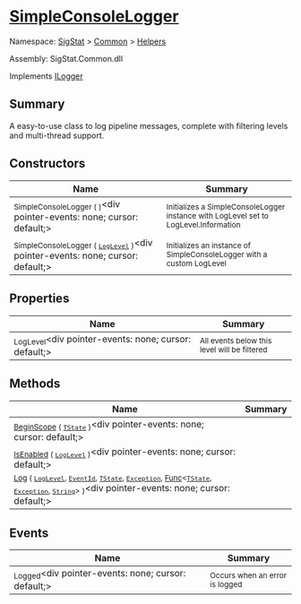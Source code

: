 # [SimpleConsoleLogger](./SimpleConsoleLogger.md)

Namespace: [SigStat]() > [Common](./../README.md) > [Helpers](./README.md)

Assembly: SigStat.Common.dll

Implements [ILogger](https://docs.microsoft.com/en-us/dotnet/api/Microsoft.Extensions.Logging.ILogger)

## Summary
A easy-to-use class to log pipeline messages, complete with filtering levels and multi-thread support.

## Constructors

| Name | Summary | 
| --- | --- | 
| <sub>SimpleConsoleLogger (  )</sub><div pointer-events: none; cursor: default;><img width=200/></div>| <sub>Initializes a SimpleConsoleLogger instance with LogLevel set to LogLevel.Information</sub>| <br>
| <sub>SimpleConsoleLogger ( [`LogLevel`](https://docs.microsoft.com/en-us/dotnet/api/Microsoft.Extensions.Logging.LogLevel) )</sub><div pointer-events: none; cursor: default;><img width=200/></div>| <sub>Initializes an instance of SimpleConsoleLogger with a custom LogLevel</sub>| <br>


## Properties

| Name | Summary | 
| --- | --- | 
| <sub>LogLevel</sub><div pointer-events: none; cursor: default;><img width=200/></div>| <sub>All events below this level will be filtered</sub>| <br>


## Methods

| Name | Summary | 
| --- | --- | 
| <sub>[BeginScope](./Methods/SimpleConsoleLogger-100664082.md) ( [`TState`](./SimpleConsoleLogger.md) )</sub><div pointer-events: none; cursor: default;><img width=200/></div>| <sub></sub>| <br>
| <sub>[IsEnabled](./Methods/SimpleConsoleLogger-100664083.md) ( [`LogLevel`](https://docs.microsoft.com/en-us/dotnet/api/Microsoft.Extensions.Logging.LogLevel) )</sub><div pointer-events: none; cursor: default;><img width=200/></div>| <sub></sub>| <br>
| <sub>[Log](./Methods/SimpleConsoleLogger-100664084.md) ( [`LogLevel`](https://docs.microsoft.com/en-us/dotnet/api/Microsoft.Extensions.Logging.LogLevel), [`EventId`](https://docs.microsoft.com/en-us/dotnet/api/Microsoft.Extensions.Logging.EventId), [`TState`](./SimpleConsoleLogger.md), [`Exception`](https://docs.microsoft.com/en-us/dotnet/api/System.Exception), [Func](https://docs.microsoft.com/en-us/dotnet/api/System.Func-3)\<[`TState`](./SimpleConsoleLogger.md), [`Exception`](https://docs.microsoft.com/en-us/dotnet/api/System.Exception), [`String`](https://docs.microsoft.com/en-us/dotnet/api/System.String)> )</sub><div pointer-events: none; cursor: default;><img width=200/></div>| <sub></sub>| <br>


## Events

| Name | Summary | 
| --- | --- | 
| <sub>Logged</sub><div pointer-events: none; cursor: default;><img width=200/></div>| <sub>Occurs when an error is logged</sub>| <br>


